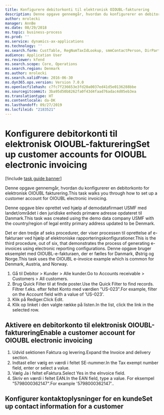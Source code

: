```yaml
---
title: Konfigurere debitorkonti til elektronisk OIOUBL-fakturering
description: Denne opgave gennemgår, hvordan du konfigurerer en debitorkonto for elektronisk OIOUBL fakturering.
author: mrolecki
manager: AnnBe
ms.date: 08/29/2018
ms.topic: business-process
ms.prod: ''
ms.service: dynamics-ax-applications
ms.technology: ''
ms.search.form: CustTable, RegNumTaxIdLookup, smmContactPerson, DirPartyLookup, ContactPersonLookup
audience: Application User
ms.reviewer: kfend
ms.search.scope: Core, Operations
ms.search.region: Denmark
ms.author: mrolecki
ms.search.validFrom: 2016-06-30
ms.dyn365.ops.version: Version 7.0.0
ms.openlocfilehash: c7fc7f236653e3fd20a0037ed41d5e0136288bbe
ms.sourcegitcommit: 3ba95d50b8262fa0f43d4faad76adac4d05eb3ea
ms.translationtype: HT
ms.contentlocale: da-DK
ms.lasthandoff: 09/27/2019
ms.locfileid: "2183521"
---
```

# <a name="set-up-customer-accounts-for-oioubl-electronic-invoicing"></a><span data-ttu-id="3145b-103">Konfigurere debitorkonti til elektronisk OIOUBL-fakturering</span><span class="sxs-lookup"><span data-stu-id="3145b-103">Set up customer accounts for OIOUBL electronic invoicing</span></span>

[!include [task guide banner](../../includes/task-guide-banner.md)]

<span data-ttu-id="3145b-104">Denne opgave gennemgår, hvordan du konfigurerer en debitorkonto for elektronisk OIOUBL fakturering.</span><span class="sxs-lookup"><span data-stu-id="3145b-104">This task walks you through how to set up a customer account for OIOUBL electronic invoicing.</span></span> 



<span data-ttu-id="3145b-105">Denne opgave blev oprettet ved hjælp af demodatafirmaet USMF med landet/området i den juridiske enheds primære adresse opdateret til Danmark.</span><span class="sxs-lookup"><span data-stu-id="3145b-105">This task was created using the demo data company USMF with the country/region of legal entity primary address updated to be Denmark.</span></span>



<span data-ttu-id="3145b-106">Det er den tredje af seks procedurer, der viser processen til oprettelse af e-fakturaer ved hjælp af elektroniske rapporteringskonfigurationer.</span><span class="sxs-lookup"><span data-stu-id="3145b-106">This is the third procedure, out of six, that demonstrates the process of generating e-invoices using electronic reporting configurations.</span></span> <span data-ttu-id="3145b-107">Denne opgave bruger eksemplet med OIOUBL-e-fakturaen, der er fælles for Danmark, Østrig og Norge.</span><span class="sxs-lookup"><span data-stu-id="3145b-107">This task uses the OIOUBL e-invoice example which is common for Denmark, Austria, and Norway.</span></span>

1. <span data-ttu-id="3145b-108">Gå til Debitor > Kunder > Alle kunder.</span><span class="sxs-lookup"><span data-stu-id="3145b-108">Go to Accounts receivable > Customers > All customers.</span></span>
2. <span data-ttu-id="3145b-109">Brug Quick Filter til at finde poster.</span><span class="sxs-lookup"><span data-stu-id="3145b-109">Use the Quick Filter to find records.</span></span> <span data-ttu-id="3145b-110">Filtrer f.eks. efter feltet Konto med værdien "US-023".</span><span class="sxs-lookup"><span data-stu-id="3145b-110">For example, filter on the Account field with a value of 'US-023'.</span></span>
3. <span data-ttu-id="3145b-111">Klik på Rediger.</span><span class="sxs-lookup"><span data-stu-id="3145b-111">Click Edit.</span></span>
4. <span data-ttu-id="3145b-112">Klik op linket i den valgte række på listen.</span><span class="sxs-lookup"><span data-stu-id="3145b-112">In the list, click the link in the selected row.</span></span>

## <a name="enable-a-customer-account-for-oioubl-electronic-invoicing"></a><span data-ttu-id="3145b-113">Aktivere en debitorkonto til elektronisk OIOUBL-fakturering</span><span class="sxs-lookup"><span data-stu-id="3145b-113">Enable a customer account for OIOUBL electronic invoicing</span></span>
1. <span data-ttu-id="3145b-114">Udvid sektionen Faktura og levering.</span><span class="sxs-lookup"><span data-stu-id="3145b-114">Expand the Invoice and delivery section.</span></span>
2. <span data-ttu-id="3145b-115">Indtast eller vælg en værdi i feltet SE-nummer.</span><span class="sxs-lookup"><span data-stu-id="3145b-115">In the Tax exempt number field, enter or select a value.</span></span>
3. <span data-ttu-id="3145b-116">Vælg Ja i feltet eFaktura.</span><span class="sxs-lookup"><span data-stu-id="3145b-116">Select Yes in the eInvoice field.</span></span>
4. <span data-ttu-id="3145b-117">Skriv en værdi i feltet EAN.</span><span class="sxs-lookup"><span data-stu-id="3145b-117">In the EAN field, type a value.</span></span> <span data-ttu-id="3145b-118">For eksempel "5798000362147".</span><span class="sxs-lookup"><span data-stu-id="3145b-118">For example '5798000362147'..</span></span>

## <a name="set-up-contact-information-for-a-customer"></a><span data-ttu-id="3145b-119">Konfigurer kontaktoplysninger for en kunde</span><span class="sxs-lookup"><span data-stu-id="3145b-119">Set up contact information for a customer</span></span>


